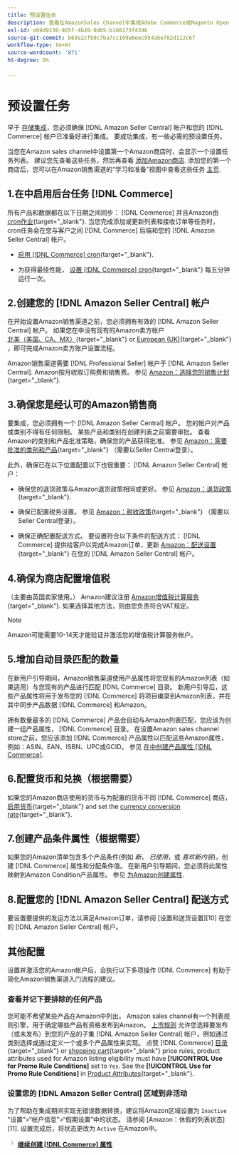 ```yaml
---
title: 预设置任务
description: 查看在AmazonSales Channel中集成Adobe Commerce或Magento Open Source存储区之前需要完成的任务。
exl-id: eb9d9136-925f-4b20-9d65-b166173f434b
source-git-commit: b63e2cfb9c7ba7cc169a6eec954abe782d112c6f
workflow-type: tm+mt
source-wordcount: '871'
ht-degree: 0%

---
```


# 预设置任务

早于 [存储集成](./store-integration.md)，您必须确保 [!DNL Amazon Seller Central] 帐户和您的 [!DNL Commerce] 帐户已准备好进行集成。 要成功集成，有一些必需的预设置任务。

当您在Amazon sales channel中设置第一个Amazon商店时，会显示一个设置任务列表。 建议您先查看这些任务，然后再查看 [添加Amazon商店](./store-integration.md). 添加您的第一个商店后，您可以在Amazon销售渠道的“学习和准备”视图中查看这些任务 [主页](./amazon-sales-channel-home.md).

## 1.在中启用后台任务 [!DNL Commerce]

所有产品和数据都在以下日期之间同步： [!DNL Commerce] 并且Amazon由 [cron作业](https://docs.magento.com/user-guide/system/cron.html){target="_blank"}. 当您完成添加或更新列表和接收订单等任务时，cron任务会在您与客户之间 [!DNL Commerce] 后端和您的 [!DNL Amazon Seller Central] 帐户。

- [启用 [!DNL Commerce] cron](https://docs.magento.com/user-guide/system/cron.html){target="_blank"}.

- 为获得最佳性能， [设置 [!DNL Commerce] cron](https://docs.magento.com/user-guide/configuration/advanced/system.html){target="_blank"} 每五分钟运行一次。

## 2.创建您的 [!DNL Amazon Seller Central] 帐户

在开始设置Amazon销售渠道之前，您必须拥有有效的 [!DNL Amazon Seller Central] 帐户。 如果您在中没有现有的Amazon卖方帐户 [北美（美国、CA、MX）](https://sell.amazon.com/){target="_blank"} or [European (UK)](https://sell.amazon.co.uk/sell-online/beginners-guide){target="_blank"} ，即可完成Amazon卖方账户设置流程。

Amazon销售渠道需要 [!DNL Professional Seller] 帐户于 [!DNL Amazon Seller Central]. Amazon按月收取订购费和销售费。 参见 [Amazon：选择您的销售计划](https://sell.amazon.com/pricing.html){target="_blank"}.

## 3.确保您是经认可的Amazon销售商

要集成，您必须拥有一个 [!DNL Amazon Seller Central] 帐户。 您的帐户对产品或类别不得有任何限制。 某些产品和类别在创建列表之前需要审批。 查看Amazon的类别和产品批准策略，确保您的产品获得批准。 参见 [Amazon：需要批准的类别和产品](https://sellercentral.amazon.com/gp/help/200333160){target="_blank"} （需要以Seller Central登录）。

此外，确保已在以下位置配置以下也很重要： [!DNL Amazon Seller Central] 帐户：

- 确保您的退货政策与Amazon退货政策相同或更好。 参见 [Amazon：退货政策](https://www.amazon.com/gp/help/customer/display.html){target="_blank"}.

- 确保已配置税务设置。 参见 [Amazon：税收政策](https://sellercentral.amazon.com/gp/help/external/help.html){target="_blank"} （需要以Seller Central登录）。

- 确保正确配置配送方式。 要设置符合以下条件的配送方式： [!DNL Commerce] 提供给客户以完成Amazon订单，更新 [Amazon：配送设置](https://sellercentral.amazon.com/sbr/ref=xx_shipset_dnav_xx#shipping_templates){target="_blank"} 在您的 [!DNL Amazon Seller Central] 帐户。

## 4.确保为商店配置增值税

（主要由英国卖家使用。） Amazon建议注册 [Amazon增值税计算服务](https://sell.amazon.co.uk/learn/vat-resources#vat-services-on-amazon){target="_blank"}. 如果选择其他方法，则由您负责符合VAT规定。

>[!NOTE]
>
>Amazon可能需要10-14天才能验证并激活您的增值税计算服务帐户。

## 5.增加自动目录匹配的数量

在新用户引导期间，Amazon销售渠道使用产品属性将您现有的Amazon列表（如果适用）与您现有的产品进行匹配 [!DNL Commerce] 目录。 新用户引导后，这些产品属性将用于发布您的 [!DNL Commerce] 将项目编录到Amazon列表，并在其中同步产品数据 [!DNL Commerce] 和Amazon。

拥有数量最多的 [!DNL Commerce] 产品会自动与Amazon列表匹配，您应该为创建一组产品属性， [!DNL Commerce] 目录。 在设置Amazon sales channel store之前，您应该添加 [!DNL Commerce] 产品属性以匹配这些Amazon属性，例如：ASIN、EAN、ISBN、UPC或GCID。 参见 [在中创建产品属性 [!DNL Commerce]](./ob-creating-magento-attributes.md).

## 6.配置货币和兑换（根据需要）

如果您的Amazon商店使用的货币与为配置的货币不同 [!DNL Commerce] 商店， [启用货币](https://docs.magento.com/user-guide/configuration/general/currency-setup.html){target="_blank"} and set the [currency conversion rate](https://docs.magento.com/user-guide/stores/currency-update.html){target="_blank"}.

## 7.创建产品条件属性（根据需要）

如果您的Amazon清单包含多个产品条件(例如 _新_， _已使用_，或 _喜欢新内容_)，创建 [!DNL Commerce] 属性和分配条件值。 在新用户引导期间，您必须将此属性映射到Amazon Condition产品属性。 参见 [为Amazon创建属性](./ob-creating-magento-attributes.md).

## 8.配置您的 [!DNL Amazon Seller Central] 配送方式

要设置要提供的发运方法以满足Amazon订单，请参阅 [设置和送货设置][10] 在您的 [!DNL Amazon Seller Central] 帐户。

## 其他配置

设置并激活您的Amazon帐户后，会执行以下多项操作 [!DNL Commerce] 有助于简化Amazon销售渠道入门流程的建议。

### 查看并记下要排除的任何产品

您可能不希望某些产品在Amazon中列出。 Amazon sales channel有一个列表规则引擎，用于确定哪些产品有资格发布到Amazon。 [上市规则](./listing-rules.md) 允许您选择要发布（或未发布）到您的产品的子集 [!DNL Amazon Seller Central] 帐户，例如通过类别选择或通过定义一个或多个产品属性来实现。 点赞 [!DNL Commerce] [目录](https://docs.magento.com/user-guide/marketing/price-rules-catalog.html){target="_blank"} or [shopping cart](https://docs.magento.com/user-guide/marketing/price-rules-cart.html){target="_blank"} price rules, product attributes used for Amazon listing eligibility must have **[!UICONTROL Use for Promo Rule Conditions]** set to `Yes`. See the **[!UICONTROL Use for Promo Rule Conditions]** in [Product Attributes](https://docs.magento.com/user-guide/stores/attributes-product.html){target="_blank"}.

### 设置您的 [!DNL Amazon Seller Central] 区域到非活动

为了帮助在集成期间实现无错误数据转换，建议将Amazon区域设置为 `Inactive` “设置”>“帐户信息”>“假期设置”中的状态。 请参阅 [Amazon：休假的列表状态][11]. 设置完成后，将状态更改为 `Active` 在Amazon中。

![“下一步”图标](assets/btn-next.png) [**继续创建 [!DNL Commerce] 属性**](./ob-creating-magento-attributes.md)
